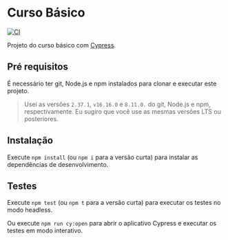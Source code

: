 # Curso Básico

[![CI](https://github.com/wlsf82/cy-alias/actions/workflows/ci.yml/badge.svg)](https://github.com/maksonrochati/cypress_basico/actions)

Projeto do curso básico com [Cypress](https://cypress.io).

## Pré requisitos

É necessário ter git, Node.js e npm instalados para clonar e executar este projeto.

> Usei as versões `2.37.1`, `v16.16.0` e `8.11.0.` do git, Node.js e npm, respectivamente. Eu sugiro que você use as mesmas versões LTS ou posteriores.

## Instalação

Execute `npm install` (ou `npm i` para a versão curta) para instalar as dependências de desenvolvimento.

## Testes

Execute `npm test` (ou `npm t` para a versão curta) para executar os testes no modo headless.

Ou execute `npm run cy:open` para abrir o aplicativo Cypress e executar os testes em modo interativo.

